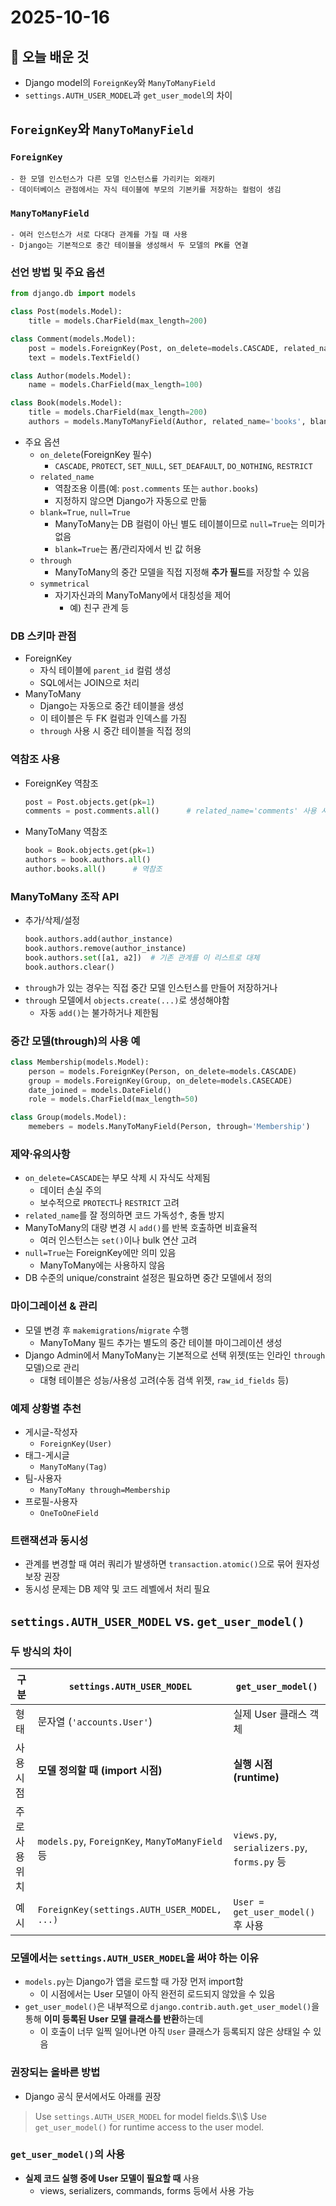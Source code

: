 # 2025-10-16

## 🧠 오늘 배운 것
- Django model의 `ForeignKey`와 `ManyToManyField`
- `settings.AUTH_USER_MODEL`과 `get_user_model`의 차이

## `ForeignKey`와 `ManyToManyField`
### `ForeignKey`
    - 한 모델 인스턴스가 다른 모델 인스턴스를 가리키는 외래키
    - 데이터베이스 관점에서는 자식 테이블에 부모의 기본키를 저장하는 컬럼이 생김

### `ManyToManyField`
    - 여러 인스턴스가 서로 다대다 관계를 가질 때 사용
    - Django는 기본적으로 중간 테이블을 생성해서 두 모델의 PK를 연결

### 선언 방법 및 주요 옵션
```python
from django.db import models

class Post(models.Model):
    title = models.CharField(max_length=200)

class Comment(models.Model):
    post = models.ForeignKey(Post, on_delete=models.CASCADE, related_name='comments')
    text = models.TextField()

class Author(models.Model):
    name = models.CharField(max_length=100)

class Book(models.Model):
    title = models.CharField(max_length=200)
    authors = models.ManyToManyField(Author, related_name='books', blank=True)
```
- 주요 옵션
    - `on_delete`(ForeignKey 필수)
        - `CASCADE`, `PROTECT`, `SET_NULL`, `SET_DEAFAULT`, `DO_NOTHING`, `RESTRICT`
    - `related_name`
        - 역참조용 이름(예: `post.comments` 또는 `author.books`)
        - 지정하지 않으면 Django가 자동으로 만듦
    - `blank=True`, `null=True`
        - ManyToMany는 DB 컬럼이 아닌 별도 테이블이므로 `null=True`는 의미가 없음
        - `blank=True`는 폼/관리자에서 빈 값 허용
    - `through`
        - ManyToMany의 중간 모델을 직접 지정해 **추가 필드**를 저장할 수 있음
    - `symmetrical`
        - 자기자신과의 ManyToMany에서 대칭성을 제어
            - 예) 친구 관계 등

### DB 스키마 관점
- ForeignKey
    - 자식 테이블에 `parent_id` 컬럼 생성
    - SQL에서는 JOIN으로 처리
- ManyToMany
    - Django는 자동으로 중간 테이블을 생성
    - 이 테이블은 두 FK 컬럼과 인덱스를 가짐
    - `through` 사용 시 중간 테이블을 직접 정의

### 역참조 사용
- ForeignKey 역참조
    ```python
    post = Post.objects.get(pk=1)
    comments = post.comments.all()      # related_name='comments' 사용 시
    ```
- ManyToMany 역참조
    ```python
    book = Book.objects.get(pk=1)
    authors = book.authors.all()
    author.books.all()      # 역참조
    ```

### ManyToMany 조작 API
- 추가/삭제/설정
    ```python
    book.authors.add(author_instance)
    book.authors.remove(author_instance)
    book.authors.set([a1, a2])  # 기존 관계를 이 리스트로 대체
    book.authors.clear()
    ```
- `through`가 있는 경우는 직접 중간 모델 인스턴스를 만들어 저장하거나
- `through` 모델에서 `objects.create(...)`로 생성해야함
    - 자동 `add()`는 불가하거나 제한됨

### 중간 모델(through)의 사용 예
```python
class Membership(models.Model):
    person = models.ForeignKey(Person, on_delete=models.CASCADE)
    group = models.ForeignKey(Group, on_delete=models.CASECADE)
    date_joined = models.DateField()
    role = models.CharField(max_length=50)

class Group(models.Model):
    memebers = models.ManyToManyField(Person, through='Membership')
```

### 제약$\cdot$유의사항
- `on_delete=CASCADE`는 부모 삭제 시 자식도 삭제됨
    - 데이터 손실 주의
    - 보수적으로 `PROTECT`나 `RESTRICT` 고려
- `related_name`를 잘 정의하면 코드 가독성$\uparrow$, 충돌 방지
- ManyToMany의 대량 변경 시 `add()`를 반복 호출하면 비효율적
    - 여러 인스턴스는 `set()`이나 bulk 연산 고려
- `null=True`는 ForeignKey에만 의미 있음
    - ManyToMany에는 사용하지 않음
- DB 수준의 unique/constraint 설정은 필요하면 중간 모델에서 정의

### 마이그레이션 & 관리
- 모델 변경 후 `makemigrations`/`migrate` 수행
    - ManyToMany 필드 추가는 별도의 중간 테이블 마이그레이션 생성
- Django Admin에서 ManyToMany는 기본적으로 선택 위젯(또는 인라인 `through` 모델)으로 관리
    - 대형 테이블은 성능/사용성 고려(수동 검색 위젯, `raw_id_fields` 등)

### 예제 상황별 추천
- 게시글-작성자
    - `ForeignKey(User)`
- 태그-게시글
    - `ManyToMany(Tag)`
- 팀-사용자
    - `ManyToMany through=Membership`
- 프로필-사용자
    - `OneToOneField`

### 트랜잭션과 동시성
- 관계를 변경할 때 여러 쿼리가 발생하면 `transaction.atomic()`으로 묶어 원자성 보장 권장
- 동시성 문제는 DB 제약 및 코드 레벨에서 처리 필요


## `settings.AUTH_USER_MODEL` vs. `get_user_model()`

### 두 방식의 차이
| 구분       | `settings.AUTH_USER_MODEL`                     | `get_user_model()`|
| -------- | ---------------------------------------------- | ------------------------------------------ |
| 형태       | 문자열 (`'accounts.User'`)                        | 실제 User 클래스 객체|
| 사용 시점    | **모델 정의할 때 (import 시점)**                       | **실행 시점 (runtime)**|
| 주로 사용 위치 | `models.py`, `ForeignKey`, `ManyToManyField` 등 | `views.py`, `serializers.py`, `forms.py` 등|
| 예시       | `ForeignKey(settings.AUTH_USER_MODEL, ...)`    | `User = get_user_model()` 후 사용|

### 모델에서는 `settings.AUTH_USER_MODEL`을 써야 하는 이유
- `models.py`는 Django가 앱을 로드할 때 가장 먼저 import함
    - 이 시점에서는 User 모델이 아직 완전히 로드되지 않았을 수 있음
- `get_user_model()`은 내부적으로 `django.contrib.auth.get_user_model()`을 통해 **이미 등록된 User 모델 클래스를 반환**하는데
    - 이 호출이 너무 일찍 일어나면 아직 `User` 클래스가 등록되지 않은 상태일 수 있음

### 권장되는 올바른 방법
- Django 공식 문서에서도 아래를 권장
> Use `settings.AUTH_USER_MODEL` for model fields.$\\$
Use `get_user_model()` for runtime access to the user model.

### `get_user_model()`의 사용
- **실제 코드 실행 중에 User 모델이 필요할 때** 사용
    - views, serializers, commands, forms 등에서 사용 가능